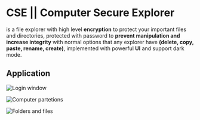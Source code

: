 # CSE || Computer Secure Explorer

is a file explorer with high level **encryption** to protect your important files and directories,
protected with password to **prevent manipulation and increase integrity**
with normal options that any explorer have **(delete, copy, paste, rename, create)**,
implemented with powerful **UI** and support dark mode.


## Application

![Login window](https://github.com/UserJoo9/CSF/assets/82382970/ca4c1e5a-1139-4c6b-87ed-3633d51abbac)

![Computer partetions](https://github.com/UserJoo9/CSF/assets/82382970/8b8ffd59-2e53-4c06-b1f1-2c078ec1db1f)

![Folders and files](https://github.com/UserJoo9/CSF/assets/82382970/d42b655e-f557-445b-a82e-1e1b92549f80)
